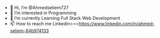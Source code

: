 - 👋 Hi, I’m @Ahmedseliem727
- 👀 I’m interested in Programming
- 🌱 I’m currently Learning Full Stack Web Development
- 📫 How to reach me Linkedin>>>https://www.linkedin.com/in/ahmed-seliem-84b974133

<!---
Ahmedseliem727/Ahmedseliem727 is a ✨ special ✨ repository because its `README.md` (this file) appears on your GitHub profile.
You can click the Preview link to take a look at your changes.
--->
